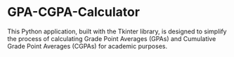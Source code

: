 # GPA-CGPA-Calculator

This Python application, built with the Tkinter library, is designed to simplify the process of calculating Grade Point Averages (GPAs) and Cumulative Grade Point Averages (CGPAs) for academic purposes.

